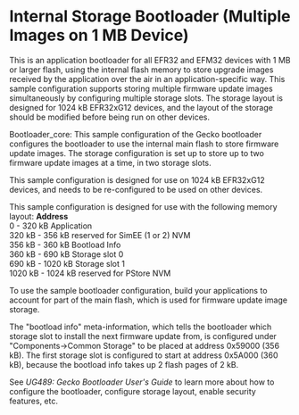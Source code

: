 # Internal Storage Bootloader (Multiple Images on 1 MB Device)

This is an application bootloader for all EFR32 and EFM32 devices with 1 MB or larger flash, using the internal flash memory to store upgrade images received by the application over the air in an application-specific way. This sample configuration supports storing multiple firmware update images simultaneously by configuring multiple storage slots. The storage layout is designed for 1024 kB EFR32xG12 devices, and the layout of the storage should be modified before being run on other devices.

Bootloader_core: This sample configuration of the Gecko bootloader configures the bootloader to use the internal main flash to store firmware update images. The storage configuration is set up to store up to two firmware update images at a time, in two storage slots.

This sample configuration is designed for use on 1024 kB EFR32xG12 devices, and needs to be re-configured to be used on other devices.

This sample configuration is designed for use with the following memory layout:
**Address**   
0 - 320 kB Application   
320 kB - 356 kB reserved for SimEE (1 or 2) NVM   
356 kB - 360 kB Bootload Info   
360 kB - 690 kB Storage slot 0   
690 kB - 1020 kB Storage slot 1   
1020 kB - 1024 kB reserved for PStore NVM  

To use the sample bootloader configuration, build your applications to account for part of the main flash, which is used for firmware update image storage.

The "bootload info" meta-information, which tells the bootloader which storage slot to install the next firmware update from, is configured under "Components->Common Storage" to be placed at address 0x59000 (356 kB). The first storage slot is configured to start at address 0x5A000 (360 kB), because the bootload info takes up 2 flash pages of 2 kB.

See *UG489: Gecko Bootloader User's Guide* to learn more about how to configure the bootloader, configure storage layout, enable security features, etc.
